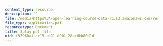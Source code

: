 ```yaml
---
content_type: resource
description: ''
file: /media/https%3A/open-learning-course-data-rc.s3.amazonaws.com/res-6-012-introduction-to-probability-spring-2018/f93968a4cc15ad91d90228ac8bb80d1d_K2Tlj27nkjs.pdf
file_type: application/pdf
resourcetype: Document
title: 3play pdf file
uid: f93968a4-cc15-ad91-d902-28ac8bb80d1d
---
```

